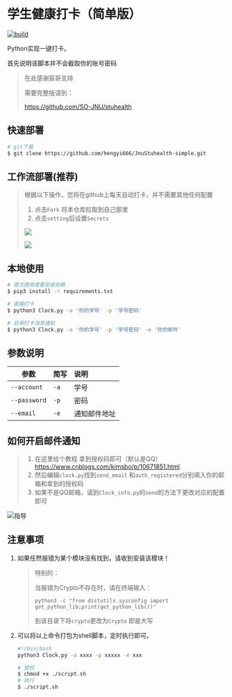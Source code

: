 #  学生健康打卡（简单版）

<img src="https://img.shields.io/badge/%E6%81%92%E6%AF%85-Hengyi-brightgreen" alt="" style=" float:left" />

<img src="https://img.shields.io/badge/Version-0.0.1-orange" alt="" style=" float:left" />

[![build](https://github.com/SO-JNU/stuhealth/workflows/build/badge.svg)](https://github.com/SO-JNU/stuhealth/actions)

Python实现一键打卡。

首先说明该脚本并不会截取你的账号密码

> 在此感谢宸哥支持
>
> 需要完整版请到：
>
> https://github.com/SO-JNU/stuhealth

##  快速部署

```bash
# git下载
$ git clone https://github.com/hengyi666/JnuStuhealth-simple.git
```

##  工作流部署(推荐)

> 根据以下操作，您将在github上每天自动打卡，并不需要其他任何配置
>
> 1. 点击`Fork` 将本仓库拉取到自己那里
> 2. 点击`setting`后设置`Secrets`
>
> ![](https://github.com/hengyi666/JnuStuhealth-simple/blob/main/%E6%95%99%E7%A8%8B1.png)
>
> ![](https://github.com/hengyi666/JnuStuhealth-simple/blob/main/%E6%95%99%E7%A8%8B2.png)

##  本地使用

```bash
# 首次使用需要安装依赖
$ pip3 install -r requirements.txt

# 直接打卡
$ python3 Clock.py -a '你的学号' -p '学号密码'

# 启用打卡消息通知
$ python3 Clock.py -a '你的学号' -p '学号密码' -e '你的邮件'
```

## 参数说明

| 参数         | 简写 | 说明         |
| ------------ | ---- | :----------- |
| `--account`  | `-a` | 学号         |
| `--password` | `-p` | 密码         |
| `--email`    | `-e` | 通知邮件地址 |

##  如何开启邮件通知

> 1. 在这里给个教程 拿到授权码即可（默认是QQ） https://www.cnblogs.com/kimsbo/p/10671851.html
> 2. 然后编辑`clock.py`找到`send_email` 和`auth_registered`分别填入你的邮箱和拿到的授权码
> 3. 如果不是QQ邮箱，请到`Clock_info.py`的`send`的方法下更改对应的配置即可

![指导](https://github.com/hengyi666/JnuStuhealth-simple/blob/main/%E6%88%AA%E5%9B%BE.png?raw=true)

##  注意事项

1. 如果任然报错为某个模块没有找到，请收到安装该模块！

   > 特别的：
   >
   > 当报错为Crypto不存在时，请在终端输入：
   >
   > ```
   > python3 -c "from distutils.sysconfig import get_python_lib;print(get_python_lib())"
   > ```
   >
   > 到该目录下将`crypto`更改为`Crypto` 即是大写

2. 可以将以上命令打包为shell脚本，定时执行即可。

   ```bash
   #!/bin/bash
   python3 Clock.py -a xxxx -p xxxxx -e xxx
   ```

   ```bash
   # 授权
   $ chmod +x ./script.sh
   # 执行
   $ ./script.sh
   ```

   
